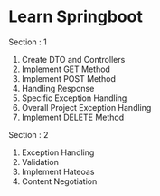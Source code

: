# Learn Springboot

Section : 1
1. Create DTO and Controllers
2. Implement GET Method
3. Implement POST Method
4. Handling Response
5. Specific Exception Handling
6. Overall Project Exception Handling
7. Implement DELETE Method

Section : 2
1. Exception Handling
2. Validation
3. Implement Hateoas
4. Content Negotiation
